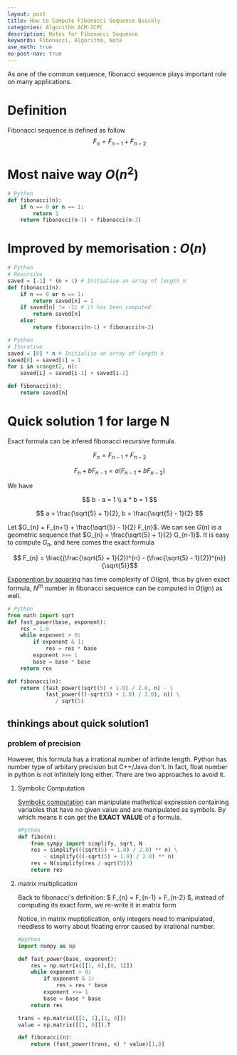 ```yaml
---
layout: post
title: How to Compute Fibonacci Sequence Quickly
categories: Algorithm ACM-ICPC
description: Notes for Fibonacci Sequence
keywords: Fibonacci, Algorithm, Note
use_math: true
no-post-nav: true
---
```

As one of the common sequence, fibonacci sequence plays important role on many applications.

# Definition
Fibonacci sequence is defined as follow
$$ F_{n} = F_{n-1} + F_{n-2} $$

# Most naive way $O(n^2)$

```python
# Python
def fibonacci(n):
    if n == 0 or n == 1:
        return 1
    return fibonacci(n-1) + fibonacci(n-2)
```

# Improved by memorisation : $O(n)$


```python
# Python
# Recursive
saved = [-1] * (n + 1) # Initialise an array of length n
def fibonacci(n):
    if n == 0 or n == 1:
        return saved[n] = 1
    if saved[n] != -1: # it has been computed
	    return saved[n]
    else:
	    return fibonacci(n-1) + fibonacci(n-2)
```

```python
# Python
# Iterative
saved = [0] * n # Initialise an array of length n
saved[0] = saved[1] = 1
for i in xrange(2, n):
	saved[i] = saved[i-1] + saved[i-2]

def fibonacci(n):
	return saved[n]
```

# Quick solution 1 for large N

Exact formula can be infered fibonacci recursive formula.

$$ F_{n} = F_{n-1} + F_{n-2} $$

$$ F_{n} + bF_{n-1} = a(F_{n-1} + bF_{n-2})$$

We have

$$ b - a = 1 \\
   a * b = 1 $$

$$ a = \frac{\sqrt{5} + 1}{2}, b = \frac{\sqrt{5} - 1}{2} $$

Let $G_{n} = F_{n+1} + \frac{\sqrt{5} - 1}{2} F_{n}$. We can see $G(n)$ is a geometric sequence that $G_{n} = \frac{\sqrt{5} + 1}{2} G_{n-1}$. It is easy to compute $G_{n}$, and here comes the exact formula

$$ F_{n} = \frac{(\frac{\sqrt{5} + 1}{2})^{n} - (\frac{\sqrt{5} - 1}{2})^{n}}{\sqrt{5}}$$

[Exponention by squaring](https://en.wikipedia.org/wiki/Exponentiation_by_squaring) has time complexity of $O(lgn)$, thus by given exact formula, $N^{th}$ number in fibonacci sequence can be computed in $O(lgn)$ as well.

```python
# Python
from math import sqrt
def fast_power(base, exponent):
    res = 1.0
    while exponent > 0:
        if exponent & 1:
            res = res * base
        exponent >>= 1
        base = base * base
    return res

def fibonacci(n):
    return (fast_power((sqrt(5) + 1.0) / 2.0, n) - \
            fast_power(((-sqrt(5) + 1.0) / 2.0), n)) \
               / sqrt(5)
```

## thinkings about quick solution1
### problem of precision
However, this formula has a irrational number of infinite length. Python has number type of arbitary precision but C++/Java don't. In fact, float number in python is not infinitely long either. There are two approaches to avoid it.

1. Symbolic Computation

    [Symbolic computation](https://en.wikipedia.org/wiki/Computer_algebra) can manipulate mathetical expression containing variables that have no given value and are manipulated as symbols. By which means it can get the **EXACT VALUE** of a formula.

    ```python
    #Python
    def fibo(n):
        from sympy import simplify, sqrt, N
        res = simplify(((sqrt(5) + 1.0) / 2.0) ** n) \
        	- simplify(((-sqrt(5) + 1.0) / 2.0) ** n)
        res = N(simplify(res / sqrt(5)))
        return res
    ```

2. matrix multiplication

    Back to fibonacci's definition: $ F_{n} = F_{n-1} + F_{n-2} $, instead of computing its exact form, we re-write it in matrix form

    Notice, in matrix muptiplication, only integers need to manipulated, needless to worry about floating error caused by irrational number.

    ```python
    #python
    import numpy as np

    def fast_power(base, exponent):
        res = np.matrix([[1, 0],[0, 1]])
        while exponent > 0:
            if exponent & 1:
                res = res * base
            exponent >>= 1
            base = base * base
        return res

    trans = np.matrix([[1, 1],[1, 0]])
    value = np.matrix([[1, 0]]).T

    def fibonacci(n):
        return (fast_power(trans, n) * value)[1,0]
    ```
